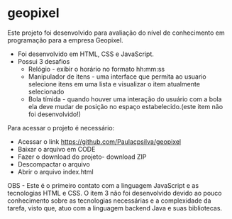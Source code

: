 # geopixel
Este projeto foi desenvolvido para avaliação do nível de conhecimento em programação para a empresa Geopixel.

* Foi desenvolvido em HTML, CSS e JavaScript.
* Possui 3 desafios
    - Relógio - exibir o horário no formato hh:mm:ss
    - Manipulador de itens - uma interface que permita ao usuario selecione itens em uma lista e visualizar o item atualmente selecionado
    - Bola tímida - quando houver uma interação do usuário com a bola ela deve mudar de posição no espaço estabelecido.(este item não foi desenvolvido!)

Para acessar o projeto é necessário:
  - Acessar o link https://github.com/Paulacpsilva/geopixel
  - Baixar o arquivo em CODE 
  - Fazer o download do projeto- download ZIP 
  - Descompactar o arquivo 
  - Abrir o arquivo index.html
  
  
  
  
  OBS - Este é o primeiro contato com a linguagem JavaScript e as tecnologias HTML e CSS.
  O item 3 não foi desenvolvido devido ao pouco conhecimento sobre as tecnologias necessárias e a complexidade da tarefa, visto que, atuo com a linguagem
  backend Java e suas bibliotecas.
  
